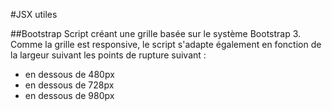 #JSX utiles

##Bootstrap
Script créant une grille basée sur le système Bootstrap 3. Comme la grille est responsive, le script s'adapte également en fonction de la largeur suivant les points de rupture suivant : 

- en dessous de 480px
- en dessous de 728px
- en dessous de 980px
